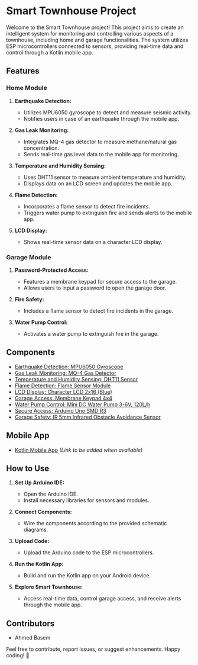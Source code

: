 # Smart Townhouse Project

Welcome to the Smart Townhouse project! This project aims to create an intelligent system for monitoring and controlling various aspects of a townhouse, including home and garage functionalities. The system utilizes ESP microcontrollers connected to sensors, providing real-time data and control through a Kotlin mobile app.

## Features

### Home Module

1. **Earthquake Detection:**
   - Utilizes MPU6050 gyroscope to detect and measure seismic activity.
   - Notifies users in case of an earthquake through the mobile app.

2. **Gas Leak Monitoring:**
   - Integrates MQ-4 gas detector to measure methane/natural gas concentration.
   - Sends real-time gas level data to the mobile app for monitoring.

3. **Temperature and Humidity Sensing:**
   - Uses DHT11 sensor to measure ambient temperature and humidity.
   - Displays data on an LCD screen and updates the mobile app.

4. **Flame Detection:**
   - Incorporates a flame sensor to detect fire incidents.
   - Triggers water pump to extinguish fire and sends alerts to the mobile app.

5. **LCD Display:**
   - Shows real-time sensor data on a character LCD display.

### Garage Module

1. **Password-Protected Access:**
   - Features a membrane keypad for secure access to the garage.
   - Allows users to input a password to open the garage door.

2. **Fire Safety:**
   - Includes a flame sensor to detect fire incidents in the garage.

3. **Water Pump Control:**
   - Activates a water pump to extinguish fire in the garage.

## Components

- [Earthquake Detection: MPU6050 Gyroscope](https://lampatronics.com/product/gy-521-mpu6050-imu-3-axis-gyro-3-axis-accelerometer/)
- [Gas Leak Monitoring: MQ-4 Gas Detector](https://lampatronics.com/product/mq-4-methane-natural-gas-sensor-module/)
- [Temperature and Humidity Sensing: DHT11 Sensor](https://lampatronics.com/product/dht11-humidity-temperature-sensor-module/)
- [Flame Detection: Flame Sensor Module](https://lampatronics.com/product/flame-sensor-module/)
- [LCD Display: Character LCD 2x16 (Blue)](https://lampatronics.com/product/character-lcd-2x16-blue-with-soldering-pin-header/)
- [Garage Access: Membrane Keypad 4x4](https://lampatronics.com/product/membrane-keypad-4x4/)
- [Water Pump Control: Mini DC Water Pump 3-6V, 120L/h](https://lampatronics.com/product/water-pump-mini-dc-3-6v-120l-h/)
- [Secure Access: Arduino Uno SMD R3](https://lampatronics.com/product/arduino-uno-smd-r3-without-cable/)
- [Garage Safety: IR 5mm Infrared Obstacle Avoidance Sensor](https://lampatronics.com/product/ir-5mm-infrared-obstacle-avoidance-sensor-4pin-module/)

## Mobile App

- [Kotlin Mobile App](#) *(Link to be added when available)*

## How to Use
1. **Set Up Arduino IDE:**
   - Open the Arduino IDE.
   - Install necessary libraries for sensors and modules.

2. **Connect Components:**
   - Wire the components according to the provided schematic diagrams.

3. **Upload Code:**
   - Upload the Arduino code to the ESP microcontrollers.

4. **Run the Kotlin App:**
   - Build and run the Kotlin app on your Android device.

5. **Explore Smart Townhouse:**
   - Access real-time data, control garage access, and receive alerts through the mobile app.

## Contributors
- Ahmed Basem

Feel free to contribute, report issues, or suggest enhancements. Happy coding! 🚀
